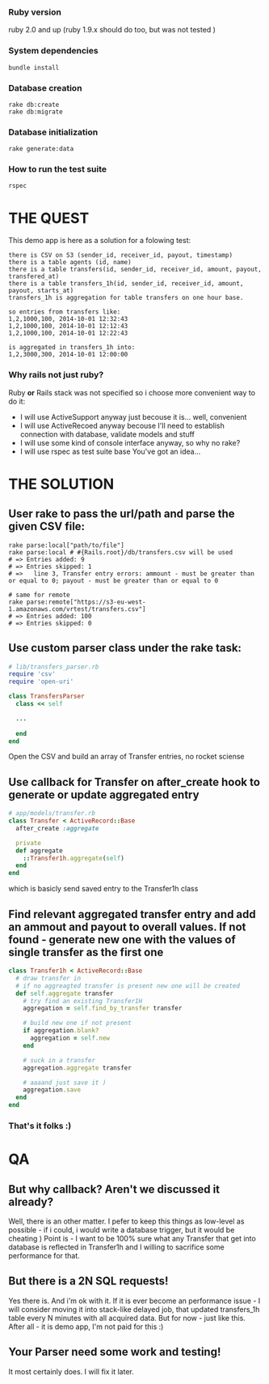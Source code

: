 ### Ruby version

ruby 2.0 and up (ruby 1.9.x should do too, but was not tested )

### System dependencies

```shell
bundle install
```

### Database creation

```shell
rake db:create
rake db:migrate
```

### Database initialization

```shell
rake generate:data
```

### How to run the test suite

```shell
rspec
```


# THE QUEST
This demo app is here as a solution for a folowing test:

```text
there is CSV on S3 (sender_id, receiver_id, payout, timestamp)
there is a table agents (id, name)
there is a table transfers(id, sender_id, receiver_id, amount, payout, transfered_at)
there is a table transfers_1h(id, sender_id, receiver_id, amount, payout, starts_at)
transfers_1h is aggregation for table transfers on one hour base.

so entries from transfers like:
1,2,1000,100, 2014-10-01 12:32:43
1,2,1000,100, 2014-10-01 12:12:43
1,2,1000,100, 2014-10-01 12:22:43

is aggregated in transfers_1h into:
1,2,3000,300, 2014-10-01 12:00:00
```

### Why rails not **just** ruby?
Ruby **or** Rails stack was not specified so i choose more convenient way to do it:

* I will use ActiveSupport anyway just becouse it is... well, convenient
* I will use ActiveRecoed anyway becouse I'll need to establish connection with database, validate models and stuff
* I will use some kind of console interface anyway, so why no rake?
* I will use rspec as test suite base
You've got an idea...

# THE SOLUTION

## User rake to pass the url/path and parse the given CSV file:

```shell
rake parse:local["path/to/file"]
rake parse:local # #{Rails.root}/db/transfers.csv will be used
# => Entries added: 9
# => Entries skipped: 1
# =>   line 3, Transfer entry errors: ammount - must be greater than or equal to 0; payout - must be greater than or equal to 0

# same for remote
rake parse:remote["https://s3-eu-west-1.amazonaws.com/vrtest/transfers.csv"]
# => Entries added: 100
# => Entries skipped: 0
```

## Use custom parser class under the rake task:

```ruby
# lib/transfers_parser.rb
require 'csv'
require 'open-uri'

class TransfersParser
  class << self

  ...
  
  end
end
```
Open the CSV and build an array of Transfer entries, no rocket sciense

## Use callback for Transfer on after_create hook to generate or update aggregated entry

```ruby
# app/models/transfer.rb
class Transfer < ActiveRecord::Base
  after_create :aggregate

  private
  def aggregate
    ::Transfer1h.aggregate(self)
  end
end
```

which is basicly send saved entry to the Transfer1h class

## Find relevant aggregated transfer entry and add an ammout and payout to overall values. If not found - generate new one with the values of single transfer as the first one

```ruby
class Transfer1h < ActiveRecord::Base
  # draw transfer in
  # if no aggreagted transfer is present new one will be created
  def self.aggregate transfer
    # try find an existing Transfer1H 
    aggregation = self.find_by_transfer transfer

    # build new one if not present
    if aggregation.blank?
      aggregation = self.new
    end

    # suck in a transfer
    aggregation.aggregate transfer

    # aaaand just save it )
    aggregation.save
  end
end

```

### That's it folks :)

# QA

## But why callback? Aren't we discussed it already?

Well, there is an other matter. I pefer to keep this things as low-level as possible - if i could, i would write a database trigger, but it would be cheating )
Point is - I want to be 100% sure what any Transfer that get into database is reflected in Transfer1h and I willing to sacrifice some performance for that.

## But there is a 2N SQL requests!

Yes there is. And i'm ok with it.
If it is ever become an performance issue - I will consider moving it into stack-like delayed job, that updated transfers_1h table every N minutes with all acquired data. But for now - just like this. After all - it is demo app, I'm not paid for this :)

## Your Parser need some work and testing!

It most certainly does. I will fix it later.

